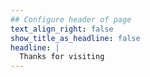 ```yaml
---
## Configure header of page
text_align_right: false
show_title_as_headline: false
headline: |
  Thanks for visiting
---
```


<!-- this is a subheadline -->

